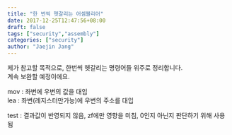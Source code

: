 ```yaml
---
title: "한 번씩 헷갈리는 어셈블리어"
date: 2017-12-25T12:47:56+08:00
draft: false
tags: ["security","assembly"]
categories: ["security"]
author: "Jaejin Jang"
---
```


제가 참고할 목적으로, 한번씩 헷갈리는 명령어들 위주로 정리합니다.  
계속 보완할 예정이에요.

mov : 좌변에 우변의 값을 대입  
lea : 좌변(레지스터만가능)에 우변의 주소를 대입  

test : 결과값이 반영되지 않음, zf에만 영향을 미침, 0인지 아닌지 판단하기 위해 사용됨  
